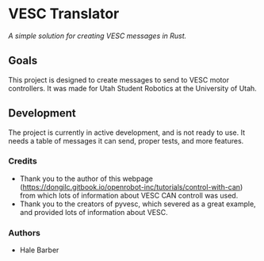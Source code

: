 # VESC Translator
*A simple solution for creating VESC messages in Rust.*

## Goals
This project is designed to create messages to send to VESC motor controllers. It was made for Utah Student Robotics at the University of Utah.

## Development
The project is currently in active development, and is not ready to use. It needs a table of messages it can send, proper tests, and more features.

### Credits
* Thank you to the author of this webpage (https://dongilc.gitbook.io/openrobot-inc/tutorials/control-with-can) from which lots of information about VESC CAN controll was used.
* Thank you to the creators of pyvesc, which severed as a great example, and provided lots of information about VESC.

### Authors
* Hale Barber
